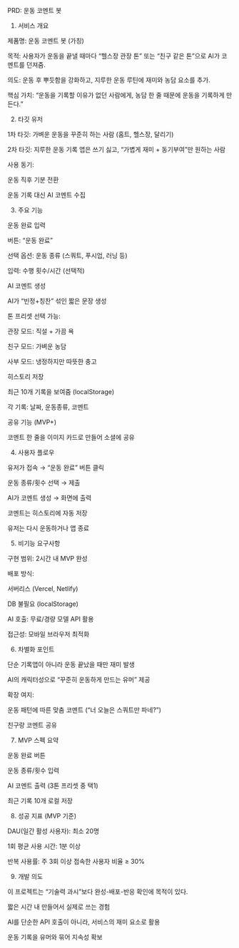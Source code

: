 PRD: 운동 코멘트 봇
1. 서비스 개요

제품명: 운동 코멘트 봇 (가칭)

목적: 사용자가 운동을 끝낼 때마다 “헬스장 관장 톤” 또는 “친구 같은 톤”으로 AI가 코멘트를 던져줌.

의도: 운동 후 뿌듯함을 강화하고, 지루한 운동 루틴에 재미와 농담 요소를 추가.

핵심 가치: “운동을 기록할 이유가 없던 사람에게, 농담 한 줄 때문에 운동을 기록하게 만든다.”

2. 타깃 유저

1차 타깃: 가벼운 운동을 꾸준히 하는 사람 (홈트, 헬스장, 달리기)

2차 타깃: 지루한 운동 기록 앱은 쓰기 싫고, “가볍게 재미 + 동기부여”만 원하는 사람

사용 동기:

운동 직후 기분 전환

운동 기록 대신 AI 코멘트 수집

3. 주요 기능

운동 완료 입력

버튼: “운동 완료”

선택 옵션: 운동 종류 (스쿼트, 푸시업, 러닝 등)

입력: 수행 횟수/시간 (선택적)

AI 코멘트 생성

AI가 “빈정+칭찬” 섞인 짧은 문장 생성

톤 프리셋 선택 가능:

관장 모드: 직설 + 가끔 욕

친구 모드: 가벼운 농담

사부 모드: 냉정하지만 따뜻한 충고

히스토리 저장

최근 10개 기록을 보여줌 (localStorage)

각 기록: 날짜, 운동종류, 코멘트

공유 기능 (MVP+)

코멘트 한 줄을 이미지 카드로 만들어 소셜에 공유

4. 사용자 플로우

유저가 접속 → “운동 완료” 버튼 클릭

운동 종류/횟수 선택 → 제출

AI가 코멘트 생성 → 화면에 출력

코멘트는 히스토리에 자동 저장

유저는 다시 운동하거나 앱 종료

5. 비기능 요구사항

구현 범위: 2시간 내 MVP 완성

배포 방식:

서버리스 (Vercel, Netlify)

DB 불필요 (localStorage)

AI 호출: 무료/경량 모델 API 활용

접근성: 모바일 브라우저 최적화

6. 차별화 포인트

단순 기록앱이 아니라 운동 끝났을 때만 재미 발생

AI의 캐릭터성으로 “꾸준히 운동하게 만드는 유머” 제공

확장 여지:

운동 패턴에 따른 맞춤 코멘트 (“너 오늘은 스쿼트만 파네?”)

친구랑 코멘트 공유

7. MVP 스펙 요약

운동 완료 버튼

운동 종류/횟수 입력

AI 코멘트 출력 (3톤 프리셋 중 택1)

최근 기록 10개 로컬 저장

8. 성공 지표 (MVP 기준)

DAU(일간 활성 사용자): 최소 20명

1회 평균 사용 시간: 1분 이상

반복 사용률: 주 3회 이상 접속한 사용자 비율 ≥ 30%

9. 개발 의도

이 프로젝트는 “기술력 과시”보다 완성-배포-반응 확인에 목적이 있다.

짧은 시간 내 만들어서 실제로 쓰는 경험

AI를 단순한 API 호출이 아니라, 서비스의 재미 요소로 활용

운동 기록을 유머와 묶어 지속성 확보